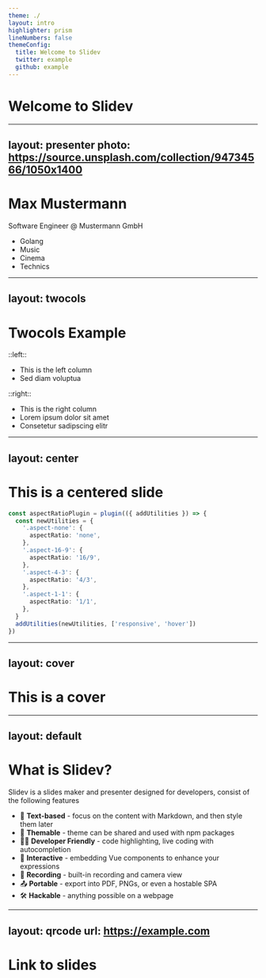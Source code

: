 ```yaml
---
theme: ./
layout: intro
highlighter: prism
lineNumbers: false
themeConfig:
  title: Welcome to Slidev
  twitter: example
  github: example
---
```

# Welcome to Slidev

---
layout: presenter
photo: https://source.unsplash.com/collection/94734566/1050x1400
---
# Max Mustermann

Software Engineer @ Mustermann GmbH

* Golang
* Music
* Cinema
* Technics

---
layout: twocols
---
# Twocols Example

::left::
- This is the left column
- Sed diam voluptua

::right::
- This is the right column
- Lorem ipsum dolor sit amet
- Consetetur sadipscing elitr

---
layout: center
---
# This is a centered slide

```ts
const aspectRatioPlugin = plugin(({ addUtilities }) => {
  const newUtilities = {
    '.aspect-none': {
      aspectRatio: 'none',
    },
    '.aspect-16-9': {
      aspectRatio: '16/9',
    },
    '.aspect-4-3': {
      aspectRatio: '4/3',
    },
    '.aspect-1-1': {
      aspectRatio: '1/1',
    },
  }
  addUtilities(newUtilities, ['responsive', 'hover'])
})
```

---
layout: cover
---
# This is a cover

---
layout: default
---
# What is Slidev?

Slidev is a slides maker and presenter designed for developers, consist of the following features

- 📝 **Text-based** - focus on the content with Markdown, and then style them later
- 🎨 **Themable** - theme can be shared and used with npm packages
- 🧑‍💻 **Developer Friendly** - code highlighting, live coding with autocompletion
- 🤹 **Interactive** - embedding Vue components to enhance your expressions
- 🎥 **Recording** - built-in recording and camera view
- 📤 **Portable** - export into PDF, PNGs, or even a hostable SPA
- 🛠 **Hackable** - anything possible on a webpage

---
layout: qrcode
url: https://example.com
---
# Link to slides
